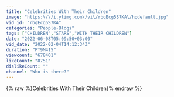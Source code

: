 ```yaml
---
title: "Celebrities With Their Children"
image: "https:\/\/i.ytimg.com\/vi\/rbqEcg5S7KA\/hqdefault.jpg"
vid_id: "rbqEcg5S7KA"
categories: "People-Blogs"
tags: ["CHILDREN","STARS","WITH THEIR CHILDREN"]
date: "2022-06-08T05:09:50+03:00"
vid_date: "2022-02-04T14:12:34Z"
duration: "PT9M41S"
viewcount: "678401"
likeCount: "8751"
dislikeCount: ""
channel: "Who is there?"
---
```

{% raw %}Celebrities With Their Children{% endraw %}
